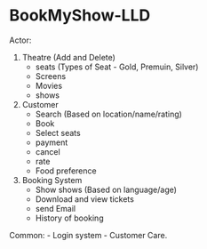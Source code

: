 # BookMyShow-LLD


Actor: 
 1) Theatre
    (Add and Delete)
    - seats (Types of Seat - Gold, Premuin, Silver)
    - Screens
    - Movies
    - shows
 2) Customer
    - Search (Based on location/name/rating)
    - Book 
    - Select seats
    - payment
    - cancel
    - rate
    - Food preference
 3) Booking System
    - Show shows (Based on language/age) 
    - Download and view tickets
    - send Email
    - History of booking
    
 Common:
    - Login system
    - Customer Care.




